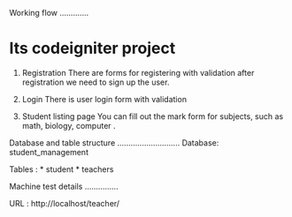 Working flow
.............

# Its codeigniter project 

1) Registration
 There are forms for registering  with validation after registration we need to sign up the user.

2) Login
There is user login form with validation 

3) Student listing page 
You can fill out the mark form for subjects, such as math, biology, computer .


Database and table structure
............................
Database: student_management

Tables : 
	* student
	* teachers


Machine test details
...............

URL  : http://localhost/teacher/
